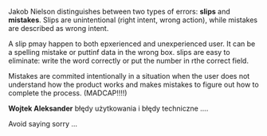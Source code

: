 Jakob Nielson distinguishes between two types of errors: **slips** and **mistakes**. Slips are unintentional (right intent, wrong action), while mistakes are described as wrong intent.

A slip pmay happen to both epxerienced and unexperienced user. It can be a spelling mistake or puttinf data in the wrong box. slips are easy to eliminate: write the word correctly or put the number in rthe correct field. 

Mistakes are commited intentionally in a situation when the user does not understand how the product works and makes mistakes to figure out how to complete the process. (MADCAP!!!!) 

**Wojtek Aleksander** błędy użytkowania i błędy techniczne ....

Avoid saying sorry ...